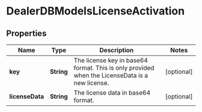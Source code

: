 

# DealerDBModelsLicenseActivation


## Properties

| Name | Type | Description | Notes |
|------------ | ------------- | ------------- | -------------|
|**key** | **String** | The license key in base64 format.  This is only provided when the LicenseData is a new license. |  [optional] |
|**licenseData** | **String** | The license data in base64 format. |  [optional] |



